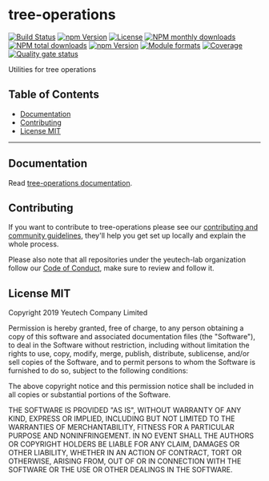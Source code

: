 # tree-operations

[![Build Status](https://travis-ci.org/yeutech-lab/tree-operations.svg?branch=master)](https://travis-ci.org/yeutech-lab/tree-operations)
[![npm Version](https://img.shields.io/npm/v/@yeutech-lab/tree-operations.svg?style=flat)](https://www.npmjs.com/package/@yeutech-lab/tree-operations)
[![License](https://img.shields.io/npm/l/@yeutech-lab/tree-operations.svg?style=flat)](https://www.npmjs.com/package/@yeutech-lab/tree-operations)
[![NPM monthly downloads](https://img.shields.io/npm/dm/@yeutech-lab/tree-operations.svg?style=flat)](https://npmjs.org/package/@yeutech-lab/tree-operations)
[![NPM total downloads](https://img.shields.io/npm/dt/@yeutech-lab/tree-operations.svg?style=flat)](https://npmjs.org/package/@yeutech-lab/tree-operations)
[![npm Version](https://img.shields.io/node/v/@yeutech-lab/tree-operations.svg?style=flat)](https://www.npmjs.com/package/@yeutech-lab/tree-operations)
[![Module formats](https://img.shields.io/badge/module%20formats-umd%2C%20cjs%2C%20esm-green.svg?style=flat)](https://www.npmjs.com/package/@yeutech-lab/tree-operations)
[![Coverage](https://sonarcloud.io/api/project_badges/measure?project=com.github.yeutech-lab.tree-operations&metric=coverage)](https://sonarcloud.io/dashboard?id=com.github.yeutech-lab.tree-operations) [![Quality gate status](https://sonarcloud.io/api/project_badges/measure?project=com.github.yeutech-lab.tree-operations&metric=alert_status)](https://sonarcloud.io/dashboard?id=com.github.yeutech-lab.tree-operations)


Utilities for tree operations


## Table of Contents

  - [Documentation](#documentation)
  - [Contributing](#contributing)
  - [License MIT](#license-mit)

---

## Documentation

Read [tree-operations documentation](https://yeutech-lab.github.io/tree-operations).


## Contributing

If you want to contribute to tree-operations please see our [contributing and community guidelines](https://github.com/yeutech-lab/tree-operations/blob/master/.github/CONTRIBUTING.md), they\'ll help you get set up locally and explain the whole process.

Please also note that all repositories under the yeutech-lab organization follow our [Code of Conduct](https://github.com/yeutech-lab/tree-operations/blob/master/CODE_OF_CONDUCT.md), make sure to review and follow it.

## License MIT

Copyright 2019 Yeutech Company Limited

Permission is hereby granted, free of charge, to any person obtaining a copy of this software and associated documentation files (the "Software"), to deal in the Software without restriction, including without limitation the rights to use, copy, modify, merge, publish, distribute, sublicense, and/or sell copies of the Software, and to permit persons to whom the Software is furnished to do so, subject to the following conditions:

The above copyright notice and this permission notice shall be included in all copies or substantial portions of the Software.

THE SOFTWARE IS PROVIDED "AS IS", WITHOUT WARRANTY OF ANY KIND, EXPRESS OR IMPLIED, INCLUDING BUT NOT LIMITED TO THE WARRANTIES OF MERCHANTABILITY, FITNESS FOR A PARTICULAR PURPOSE AND NONINFRINGEMENT. IN NO EVENT SHALL THE AUTHORS OR COPYRIGHT HOLDERS BE LIABLE FOR ANY CLAIM, DAMAGES OR OTHER LIABILITY, WHETHER IN AN ACTION OF CONTRACT, TORT OR OTHERWISE, ARISING FROM, OUT OF OR IN CONNECTION WITH THE SOFTWARE OR THE USE OR OTHER DEALINGS IN THE SOFTWARE.

